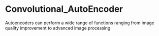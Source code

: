 # Convolutional_AutoEncoder
Autoencoders can perform a wide range of functions ranging from image quality improvement to advanced image processing
